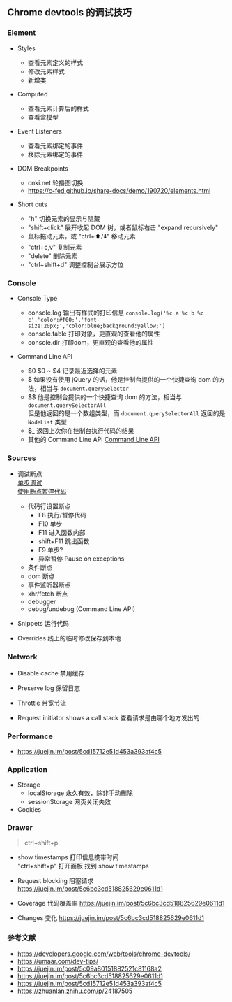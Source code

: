 ## Chrome devtools 的调试技巧

### Element

- Styles

    - 查看元素定义的样式
    - 修改元素样式
    - 新增类

- Computed

    - 查看元素计算后的样式
    - 查看盒模型

- Event Listeners

    - 查看元素绑定的事件
    - 移除元素绑定的事件


- DOM Breakpoints
    - cnki.net 轮播图切换
    - https://c-fed.github.io/share-docs/demo/190720/elements.html


- Short cuts
    - "h" 切换元素的显示与隐藏
    - "shift+click" 展开收起 DOM 树，或者鼠标右击 "expand recursively"
    - 鼠标拖动元素，或 "ctrl+⬆️/⬇️" 移动元素
    - "ctrl+c,v" 复制元素
    - "delete" 删除元素
    - "ctrl+shift+d" 调整控制台展示方位

### Console

- Console Type
    - console.log
    输出有样式的打印信息
    `console.log('%c a %c b %c c','color:#f00;','font-size:20px;','color:blue;background:yellow;')`
    - console.table
    打印对象，更直观的查看他的属性
    - console.dir
    打印dom，更直观的查看他的属性

- Command Line API
    - $0
        $0 ~ $4 记录最近选择的元素
    - $
        如果没有使用 jQuery 的话，他是控制台提供的一个快捷查询 dom 的方法，相当与 `document.querySelector`
    - $$
        他是控制台提供的一个快捷查询 dom 的方法，相当与 `document.querySelectorAll`  
        但是他返回的是一个数组类型，而 `document.querySelectorAll` 返回的是 `NodeList` 类型
    - $_
        返回上次你在控制台执行代码的结果
    - 其他的 Command Line API [Command Line API](https://www.zhihu.com/question/66937268)


### Sources

- 调试断点   
[单步调试](https://jsproxy.ga/-----https://developers.google.com/web/tools/chrome-devtools/javascript/step-code?hl=zh-cn)  
[使用断点暂停代码](https://jsproxy.ga/-----https://developers.google.com/web/tools/chrome-devtools/javascript/breakpoints?hl=zh-cn)  

    - 代码行设置断点
        - F8 执行/暂停代码
        - F10 单步
        - F11 进入函数内部
        - shift+F11 跳出函数
        - F9 单步?
        - 异常暂停 Pause on exceptions
    - 条件断点
    - dom 断点
    - 事件监听器断点
    - xhr/fetch 断点
    - debugger
    - debug/undebug (Command Line API)

- Snippets 运行代码

- Overrides 线上的临时修改保存到本地


### Network
- Disable cache 禁用缓存

- Preserve log 保留日志

- Throttle 带宽节流

- Request initiator shows a call stack 查看请求是由哪个地方发出的


### Performance

- https://juejin.im/post/5cd15712e51d453a393af4c5 

### Application

- Storage
    - localStorage 永久有效，除非手动删除
    - sessionStorage 网页关闭失效
- Cookies

### Drawer
> ctrl+shift+p

- show timestamps 打印信息携带时间  
"ctrl+shift+p" 打开面板 找到 show timestamps

- Request blocking 阻塞请求
  https://juejin.im/post/5c6bc3cd518825629e0611d1

- Coverage 代码覆盖率
  https://juejin.im/post/5c6bc3cd518825629e0611d1

- Changes 变化
  https://juejin.im/post/5c6bc3cd518825629e0611d1


### 参考文献

- https://developers.google.com/web/tools/chrome-devtools/
- https://umaar.com/dev-tips/
- https://juejin.im/post/5c09a80151882521c81168a2
- https://juejin.im/post/5c6bc3cd518825629e0611d1
- https://juejin.im/post/5cd15712e51d453a393af4c5
- https://zhuanlan.zhihu.com/p/24187505
